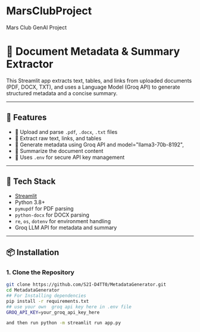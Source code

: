 # MarsClubProject
Mars Club GenAI Project
# 🧠 Document Metadata & Summary Extractor

This Streamlit app extracts text, tables, and links from uploaded documents (PDF, DOCX, TXT), and uses a Language Model (Groq API) to generate structured metadata and a concise summary.

---

## 🚀 Features

- 📄 Upload and parse `.pdf`, `.docx`, `.txt` files
- 📜 Extract raw text, links, and tables
- 🧠 Generate metadata using Groq API and  model="llama3-70b-8192",
- 📝 Summarize the document content
- 🔐 Uses `.env` for secure API key management

---

## 🧰 Tech Stack

- [Streamlit](https://streamlit.io)
- Python 3.8+
- `pymupdf` for PDF parsing
- `python-docx` for DOCX parsing
- `re`, `os`, `dotenv` for environment handling
- Groq LLM API for metadata and summary

---

## 📦 Installation

### 1. Clone the Repository

```bash
git clone https://github.com/S2I-D4TT0/MetadataGenerator.git
cd MetadataGenerator
## For Installing dependencies 
pip install -r requirements.txt
## use your own  groq api key here in .env file 
GROQ_API_KEY=your_groq_api_key_here

and then run python -m streamlit run app.py



